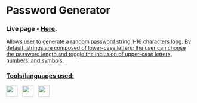 # Password Generator

### Live page - [Here](https://micheal-wooler.com/apps/passwordgen/passwordgen.html). 

<u/>

Allows user to generate a random password string 1-16 characters long. By default, strings are composed of lower-case letters; the user can choose the password length and toggle the inclusion of upper-case letters, numbers, and symbols.

### Tools/languages used:

<img align="left" width="30px" style="padding-right:10px;" src="https://cdn.jsdelivr.net/gh/devicons/devicon@latest/icons/html5/html5-original.svg" />
<img align="left" width="30px" style="padding-right:10px;" src="https://cdn.jsdelivr.net/gh/devicons/devicon@latest/icons/css3/css3-original.svg" />        
<img align="left" width="30px" style="padding-right:10px;" src="https://cdn.jsdelivr.net/gh/devicons/devicon@latest/icons/javascript/javascript-original.svg" />
